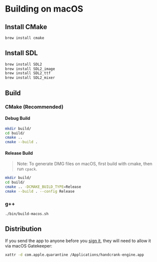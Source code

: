 # Building on macOS

## Install CMake

```bash
brew install cmake
```

## Install SDL

```bash
brew install SDL2
brew install SDL2_image
brew install SDL2_ttf
brew install SDL2_mixer
```

## Build

### CMake (Recommended)

#### Debug Build

```bash
mkdir build/
cd build/
cmake ..
cmake --build .
```

#### Release Build

> Note: To generate DMG files on macOS, first build with cmake, then run `cpack`.

```bash
mkdir build/
cd build/
cmake .. -DCMAKE_BUILD_TYPE=Release
cmake --build . --config Release
```

### g++

```bash
./bin/build-macos.sh
```

## Distribution

If you send the app to anyone before you [sign it](https://developer.apple.com/developer-id/), they will need to allow it via macOS Gatekeeper:

```bash
xattr -d com.apple.quarantine /Applications/handcrank-engine.app
```

